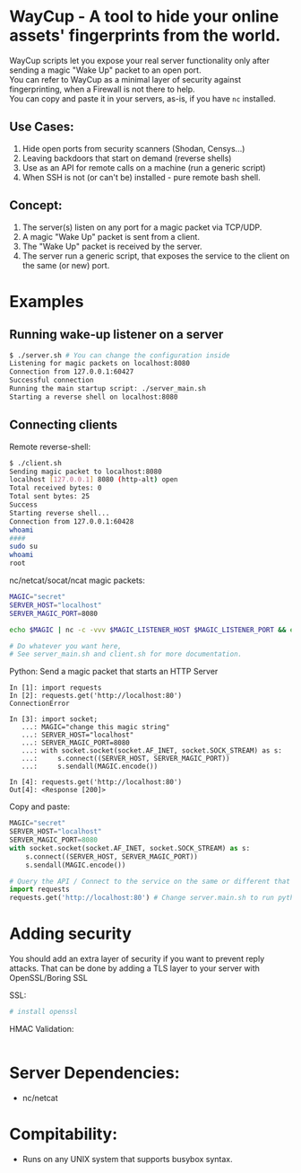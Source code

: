 # WayCup - A tool to hide your online assets' fingerprints from the world.<br>
WayCup scripts let you expose your real server functionality only after sending a magic "Wake Up" packet to an open port.<br>
You can refer to WayCup as a minimal layer of security against fingerprinting, when a Firewall is not there to help.<br>
You can copy and paste it in your servers, as-is, if you have <code>nc</code> installed.
<br>
## Use Cases:
1. Hide open ports from security scanners (Shodan, Censys...)
2. Leaving backdoors that start on demand (reverse shells)
3. Use as an API for remote calls on a machine (run a generic script)
4. When SSH is not (or can't be) installed - pure remote bash shell.

## Concept:
1. The server(s) listen on any port for a magic packet via TCP/UDP. 
2. A magic "Wake Up" packet is sent from a client.
3. The "Wake Up" packet is received by the server.
3. The server run a generic script, that exposes the service to the client on the same (or new) port.

# Examples

## Running wake-up listener on a server 
```bash
$ ./server.sh # You can change the configuration inside
Listening for magic packets on localhost:8080
Connection from 127.0.0.1:60427
Successful connection
Running the main startup script: ./server_main.sh
Starting a reverse shell on localhost:8080
```

## Connecting clients
Remote reverse-shell:
```bash
$ ./client.sh
Sending magic packet to localhost:8080
localhost [127.0.0.1] 8080 (http-alt) open
Total received bytes: 0
Total sent bytes: 25
Success
Starting reverse shell...
Connection from 127.0.0.1:60428
whoami
####
sudo su
whoami
root
```
nc/netcat/socat/ncat magic packets:
```bash
MAGIC="secret"
SERVER_HOST="localhost"
SERVER_MAGIC_PORT=8080

echo $MAGIC | nc -c -vvv $MAGIC_LISTENER_HOST $MAGIC_LISTENER_PORT && echo "Success"

# Do whatever you want here, 
# See server_main.sh and client.sh for more documentation.
```
Python: Send a magic packet that starts an HTTP Server
```text
In [1]: import requests
In [2]: requests.get('http://localhost:80')
ConnectionError

In [3]: import socket;
   ...: MAGIC="change this magic string"
   ...: SERVER_HOST="localhost"
   ...: SERVER_MAGIC_PORT=8080
   ...: with socket.socket(socket.AF_INET, socket.SOCK_STREAM) as s:
   ...:     s.connect((SERVER_HOST, SERVER_MAGIC_PORT))
   ...:     s.sendall(MAGIC.encode())

In [4]: requests.get('http://localhost:80')
Out[4]: <Response [200]>
```
Copy and paste:
```python
MAGIC="secret"
SERVER_HOST="localhost"
SERVER_MAGIC_PORT=8080
with socket.socket(socket.AF_INET, socket.SOCK_STREAM) as s:
    s.connect((SERVER_HOST, SERVER_MAGIC_PORT))
    s.sendall(MAGIC.encode())

# Query the API / Connect to the service on the same or different that's just opened for you
import requests
requests.get('http://localhost:80') # Change server.main.sh to run python3 http server on / when a client connects
```

# Adding security
You should add an extra layer of security if you want to prevent reply attacks. That can be done by adding a TLS layer to your server with OpenSSL/Boring SSL

SSL:
```bash
# install openssl
```

HMAC Validation:
```bash
```

# Server Dependencies:
* nc/netcat

# Compitability:
* Runs on any UNIX system that supports busybox syntax.